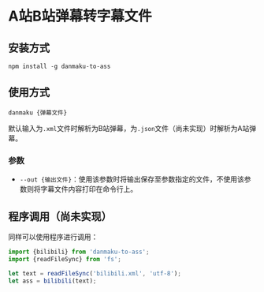 # A站B站弹幕转字幕文件

## 安装方式

```shell
npm install -g danmaku-to-ass
```

## 使用方式

```shell
danmaku {弹幕文件}
```

默认输入为`.xml`文件时解析为B站弹幕，为`.json`文件（尚未实现）时解析为A站弹幕。

### 参数

- `--out {输出文件}`：使用该参数时将输出保存至参数指定的文件，不使用该参数则将字幕文件内容打印在命令行上。

## 程序调用（尚未实现）

同样可以使用程序进行调用：

```javascript
import {bilibili} from 'danmaku-to-ass';
import {readFileSync} from 'fs';

let text = readFileSync('bilibili.xml', 'utf-8');
let ass = bilibili(text);
```
